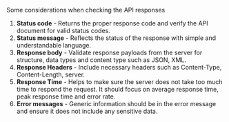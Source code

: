 Some considerations when checking the API responses

1) **Status code** - Returns the proper response code and verify the API document for valid status codes.
2) **Status message** - Reflects the status of the response with simple and understandable language.
3) **Response body** - Validate response payloads from the server for structure, data types and content type such as JSON, XML.
4) **Response Headers** - Include necessary headers such as Content-Type, Content-Length, server. 
6) **Response Time** - Helps to make sure the server does not take too much time to respond the request. It should focus on average response time, peak response time and error rate.
7) **Error messages** - Generic information should be in the error message and ensure it does not include any sensitive data.
